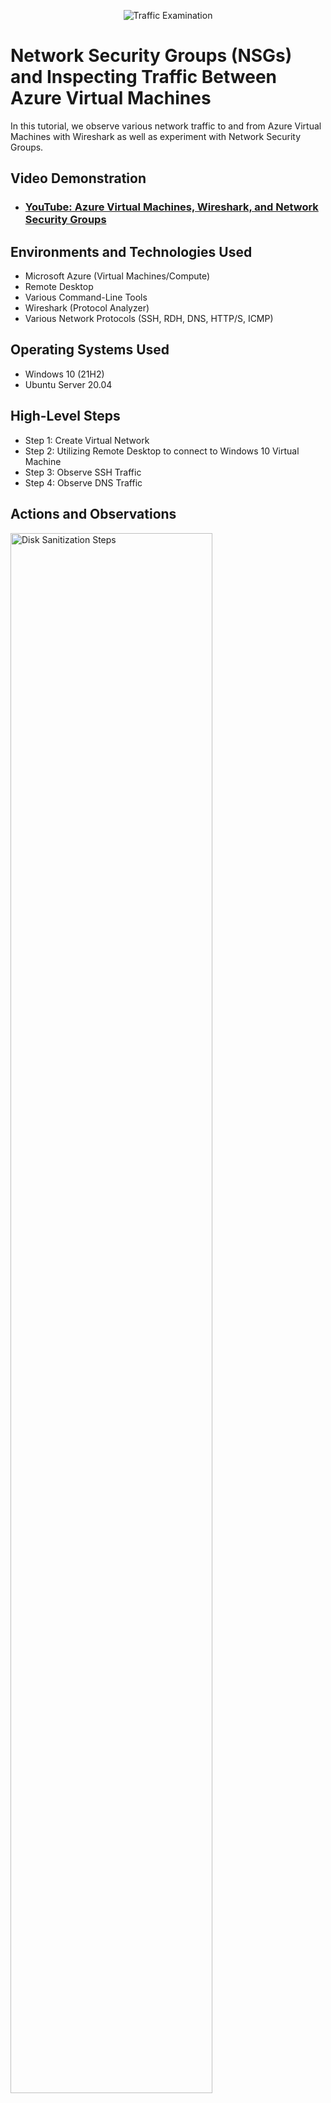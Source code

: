 <p align="center">
<img src="https://i.imgur.com/Ua7udoS.png" alt="Traffic Examination"/>
</p>

<h1>Network Security Groups (NSGs) and Inspecting Traffic Between Azure Virtual Machines</h1>
In this tutorial, we observe various network traffic to and from Azure Virtual Machines with Wireshark as well as experiment with Network Security Groups. <br />


<h2>Video Demonstration</h2>

- ### [YouTube: Azure Virtual Machines, Wireshark, and Network Security Groups](https://www.youtube.com)

<h2>Environments and Technologies Used</h2>

- Microsoft Azure (Virtual Machines/Compute)
- Remote Desktop
- Various Command-Line Tools
- Wireshark (Protocol Analyzer)
- Various Network Protocols (SSH, RDH, DNS, HTTP/S, ICMP)


<h2>Operating Systems Used </h2>

- Windows 10 (21H2)
- Ubuntu Server 20.04

<h2>High-Level Steps</h2>

- Step 1: Create Virtual Network
- Step 2: Utilizing Remote Desktop to connect to Windows 10 Virtual Machine
- Step 3: Observe SSH Traffic 
- Step 4: Observe DNS Traffic

<h2>Actions and Observations</h2>

<p>
<img src="https://imgur.com/AXAMlgd.png" height="80%" width="80%" alt="Disk Sanitization Steps"/>
</p>
<h2>Completed Virtual Network </h2>
<p> 
 First, a resource group was created in Azure. Inside the virtual network, there is a subnet with two virtual machines. One VM is running Windows 10 (VM1) and the other is running Linux Ubuntu (VM2). There is an NSG in between the two, a firewall. Configurations were made to the firewall to connect the two machines and to analyze the traffic using Wireshark.

</p>
<br />

<p>
<img src="https://i.imgur.com/DJmEXEB.png" height="80%" width="80%" alt="Disk Sanitization Steps"/>
</p>
<h1> Utilizing Remote Desktop to connect to Windows 10 Virtual Machine </h1>
<p>

</p>
<br />

<p>
<img src="https://i.imgur.com/DJmEXEB.png" height="80%" width="80%" alt="Disk Sanitization Steps"/>
</p>
<h1> Wireshark (Protocol Analyzer) and Traffic Analysis </h1>
<p>
Lorem ipsum dolor sit amet, consectetur adipiscing elit, sed do eiusmod tempor incididunt ut labore et dolore magna aliqua. Ut enim ad minim veniam, quis nostrud exercitation ullamco laboris nisi ut aliquip ex ea commodo consequat. Duis aute irure dolor in reprehenderit in voluptate velit esse cillum dolore eu fugiat nulla pariatur.
</p>
<br />
